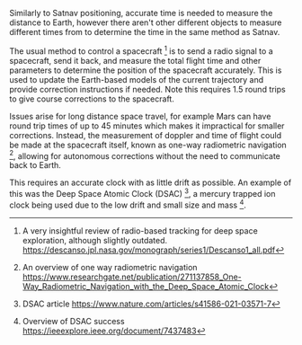 Similarly to Satnav positioning, accurate time is needed to measure the distance to Earth, however there aren't other different objects to measure different times from to determine the time in the same method as Satnav.

The usual method to control a spacecraft [^1] is to send a radio signal to a spacecraft, send it back, and measure the total flight time and other parameters to determine the position of the spacecraft accurately. This is used to update the Earth-based models of the current trajectory and provide correction instructions if needed. Note this requires 1.5 round trips to give course corrections to the spacecraft.

Issues arise for long distance space travel, for example Mars can have round trip times of up to 45 minutes which makes it impractical for smaller corrections. Instead, the measurement of doppler and time of flight could be made at the spacecraft itself, known as one-way radiometric navigation [^2], allowing for autonomous corrections without the need to communicate back to Earth. 

This requires an accurate clock with as little drift as possible. An example of this was the Deep Space Atomic Clock (DSAC) [^3], a mercury trapped ion clock being used due to the low drift and small size and mass [^4].


[^1]: A very insightful review of radio-based tracking for deep space exploration, although slightly outdated. https://descanso.jpl.nasa.gov/monograph/series1/Descanso1_all.pdf
[^2]: An overview of one way radiometric navigation https://www.researchgate.net/publication/271137858_One-Way_Radiometric_Navigation_with_the_Deep_Space_Atomic_Clock
[^3]: DSAC article https://www.nature.com/articles/s41586-021-03571-7
[^4]: Overview of DSAC success https://ieeexplore.ieee.org/document/7437483